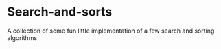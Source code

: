 # Search-and-sorts
A collection of some fun little implementation of a few search and sorting algorithms
